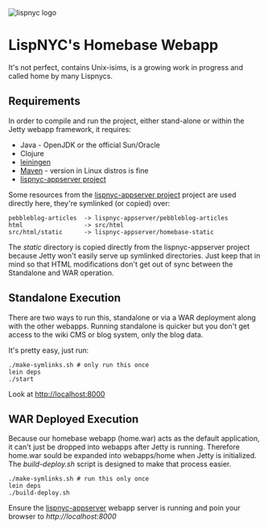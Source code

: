 <img src="http://lispnyc.org/static/images/theme-barsky-2.png" alt="lispnyc logo" title="LispNYC's homebase webapp" />

# LispNYC's Homebase Webapp

It's not perfect, contains Unix-isims, is a growing work in progress and called
home by many Lispnycs.

## Requirements

In order to compile and run the project, either stand-alone or within
the Jetty webapp framework, it requires:

  * Java - OpenJDK or the official Sun/Oracle
  * Clojure
  * [leiningen](https://github.com/technomancy/leiningen)
  * [Maven](http://maven.apache.org/) - version in Linux distros is fine
  * [lispnyc-appserver project](https://github.com/lispnyc/lispnyc/lispnyc-appserver)
  
Some resources from the [lispnyc-appserver project](https://github.com/lispnyc/lispnyc-appserver) project are used directly here, they're symlinked (or copied) over:

    pebbleblog-articles  -> lispnyc-appserver/pebbleblog-articles
    html                 -> src/html
    src/html/static      -> lispnyc-appserver/homebase-static 

The *static* directory is copied directly from the lispnyc-appserver project because Jetty won't easily serve up symlinked directories.  Just keep that in mind so that HTML modifications don't get out of sync between the Standalone and WAR operation.

## Standalone Execution

There are two ways to run this, standalone or via a WAR deployment along with the other webapps.  Running standalone is quicker but you don't get access to the wiki CMS or blog system, only the blog data.

It's pretty easy, just run:

    ./make-symlinks.sh # only run this once
    lein deps
    ./start

Look at [http://localhost:8000](http://localhost:8000)

## WAR Deployed Execution

Because our homebase webapp (home.war) acts as the default application, it can't just be dropped into webapps after Jetty is running.  Therefore home.war sould be expanded into webapps/home when Jetty is initialized.  The *build-deploy.sh* script is designed to make that process easier.

    ./make-symlinks.sh # run this only once
    lein deps
    ./build-deploy.sh

Ensure the [lispnyc-appserver](https://github.com/lispnyc/lispnyc-appserver) webapp server is running and poin your browser to *http://localhost:8000*
